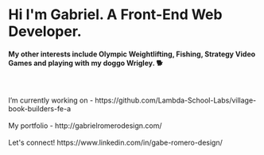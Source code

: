 <h1>Hi I'm Gabriel. A Front-End Web Developer.</h1>

<h4>My other interests include Olympic Weightlifting, Fishing, Strategy Video Games and playing with my doggo Wrigley. 🐕</h4><br><br>
I’m currently working on - https://github.com/Lambda-School-Labs/village-book-builders-fe-a<br><br>
My portfolio - http://gabrielromerodesign.com/<br><br>
Let's connect! https://www.linkedin.com/in/gabe-romero-design/
